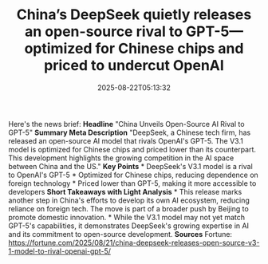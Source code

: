 ﻿---
title: "China’s DeepSeek quietly releases an open-source rival to GPT-5—optimized for Chinese chips and priced to undercut OpenAI"
date: "2025-08-22T05:13:32"
category: "Markets"
summary: ""
slug: "chinas deepseek quietly releases an opensource rival to gpt5"
source_urls:
  - "https://fortune.com/2025/08/21/china-deepseek-releases-open-source-v3-1-model-to-rival-openai-gpt-5/"
seo:
  title: "China’s DeepSeek quietly releases an open-source rival to GPT-5—optimized for Chinese chips and priced to undercut OpenAI | Hash n Hedge"
  description: ""
  keywords: ["news", "markets", "brief"]
---
Here's the news brief:  **Headline** "China Unveils Open-Source AI Rival to GPT-5"  **Summary Meta Description** "DeepSeek, a Chinese tech firm, has released an open-source AI model that rivals OpenAI's GPT-5. The V3.1 model is optimized for Chinese chips and priced lower than its counterpart. This development highlights the growing competition in the AI space between China and the US."  **Key Points**  * DeepSeek's V3.1 model is a rival to OpenAI's GPT-5 * Optimized for Chinese chips, reducing dependence on foreign technology * Priced lower than GPT-5, making it more accessible to developers  **Short Takeaways with Light Analysis**  * This release marks another step in China's efforts to develop its own AI ecosystem, reducing reliance on foreign tech. The move is part of a broader push by Beijing to promote domestic innovation. * While the V3.1 model may not yet match GPT-5's capabilities, it demonstrates DeepSeek's growing expertise in AI and its commitment to open-source development.  **Sources** Fortune: https://fortune.com/2025/08/21/china-deepseek-releases-open-source-v3-1-model-to-rival-openai-gpt-5/ 
